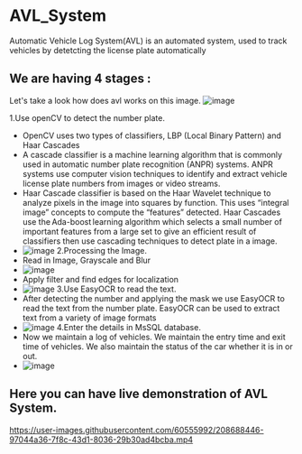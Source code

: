 # AVL_System
Automatic Vehicle Log System(AVL) is an automated system, used to track vehicles by detetcting the license plate automatically

## We are having 4 stages :
Let's take a look how does avl works on this image.
![image](https://user-images.githubusercontent.com/60555992/208691000-46cee17d-2ab1-44c5-adc3-e5aed14f8819.png)

1.Use openCV to detect the number plate.
 - OpenCV uses two types of classifiers, LBP (Local Binary Pattern) and Haar Cascades
 - A cascade classifier is a machine learning algorithm that is commonly used in automatic number plate recognition (ANPR) systems. ANPR systems use computer vision        techniques to identify and extract vehicle license plate numbers from images or video streams.
 - Haar Cascade classifier is based on the Haar Wavelet technique to analyze pixels in the image into squares by function. This uses “integral image” concepts to compute    the “features” detected. Haar Cascades use the Ada-boost learning algorithm which selects a small number of important features from a large set to give an efficient      result of classifiers then use cascading techniques to detect plate in a image.
 - ![image](https://user-images.githubusercontent.com/60555992/208689576-e8267290-eb4a-4075-a68e-925e524d0f59.png)
2.Processing the Image.
 - Read in Image, Grayscale and Blur
 - ![image](https://user-images.githubusercontent.com/60555992/208690212-d895b544-ce00-4d68-9cd3-8f96ac9829c9.png)
 - Apply filter and find edges for localization
 - ![image](https://user-images.githubusercontent.com/60555992/208690128-437ffc15-9f4b-4c91-b29e-7a78b78441fd.png)
3.Use EasyOCR to read the text.
 - After detecting the number and applying the mask we use EasyOCR to read the text from the number plate. EasyOCR can be used to extract text from a variety of image      formats
 - ![image](https://user-images.githubusercontent.com/60555992/208690487-1a5cae01-7971-4da5-9774-73466e4cb13c.png)
4.Enter the details in MsSQL database.
 - Now we maintain a log of vehicles. We maintain the entry time and exit time of vehicles. We also maintain the status of the car whether it is in or out.
 - ![image](https://user-images.githubusercontent.com/60555992/208690552-6ed2b4f2-1973-4a26-a2ca-8b2295c5b55f.png)


## Here you can have live demonstration of AVL System.
https://user-images.githubusercontent.com/60555992/208688446-97044a36-7f8c-43d1-8036-29b30ad4bcba.mp4
